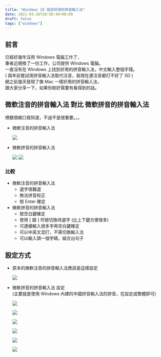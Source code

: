 ```yaml
---
title: "Windows 10 設定好用的拼音輸入法"
date: 2021-03-26T20:50:49+08:00
draft: false
tags: ["windows"]
---
```


## 前言
  已經好幾年沒用 Windows 電腦工作了，  
  筆者近期換了一份工作，公司提供 Windows 電腦。  
  一直沒有在 Windows 上找到好用的拼音輸入法，中文輸入整個手殘。  
  ( 兩年前嘗試用拼音輸入法取代注音，我現在連注音都打不好了 XD )  
  總之前幾天發現了像 Mac 一樣好用的拼音輸入法，  
  跟大家分享一下，如果你剛好需要有看得到的話。  

## 微軟注音的拼音輸入法 對比 微軟拼音的拼音輸入法

標題很繞口我知道，不過不是很重要。。。

* 微軟注音的拼音輸入法

  ![](https://fblog.ooopiz.com/images/2021/03/a001.jpg)

* 微軟拼音的拼音輸入法

  ![](https://fblog.ooopiz.com/images/2021/03/a002.jpg)
  ![](https://fblog.ooopiz.com/images/2021/03/a003.jpg)

### 比較

* 微軟注音的拼音輸入法
  - 選字很難選
  - 無法拼音校正
  - 按 Enter 確定
* 微軟拼音的拼音輸入法
  - 按空白鍵確定
  - 使用 [ 跟 ] 符號切換待選字 (比上下鍵方便很多)
  - 可連續輸入很多字再空白鍵確定
  - 可以中英文混打，不需切換輸入法
  - 可以輸入頭一個字碼，組合出句子

## 設定方式

* 原本的微軟注音的拼音輸入法應該是這樣設定

  ![](https://fblog.ooopiz.com/images/2021/03/a011.jpg)

* 微軟拼音的拼音輸入法 設定  
  (主要就是使用 Windows 內建的中國拼音輸入法的拼音，在設定成繁體即可)

  ![](https://fblog.ooopiz.com/images/2021/03/a021.jpg)

  ![](https://fblog.ooopiz.com/images/2021/03/a022.jpg)

  ![](https://fblog.ooopiz.com/images/2021/03/a023.jpg)

  ![](https://fblog.ooopiz.com/images/2021/03/a024.jpg)

  ![](https://fblog.ooopiz.com/images/2021/03/a025.jpg)

  ![](https://fblog.ooopiz.com/images/2021/03/a031.jpg)